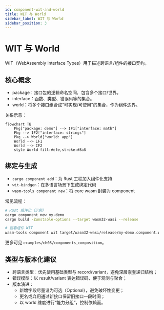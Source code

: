 ```yaml
---
id: component-wit-and-world
title: WIT 与 World
sidebar_label: WIT 与 World
sidebar_position: 3
---
```


# WIT 与 World

WIT（WebAssembly Interface Types）用于描述跨语言/组件的接口契约。

## 核心概念

- package：接口包的逻辑命名空间，包含多个接口/世界。
- interface：函数、类型、错误码等的集合。
- world：将多个接口组合成“可实现/可使用”的集合，作为组件边界。

关系示意：

```mermaid
flowchart TB
	Pkg["package: demo"] --> IF1["interface: math"]
	Pkg --> IF2["interface: strings"]
	Pkg --> World["world: app"]
	World --> IF1
	World --> IF2
	style World fill:#efe,stroke:#8a8
```

## 绑定与生成

- `cargo component add`：为 Rust 工程加入组件化支持
- `wit-bindgen`：在多语言场景下生成绑定代码
- `wasm-tools component new`：将 core wasm 封装为 component

常见流程：

```bash
# Rust 组件化（示例）
cargo component new my-demo
cargo build -Zunstable-options --target wasm32-wasi --release

# 查看组件 WIT
wasm-tools component wit target/wasm32-wasi/release/my-demo.component.wasm
```

更多可见 `examples/ch05/components_composition`。

## 类型与版本化建议

- 跨语言类型：优先使用基础类型与 record/variant，避免深层嵌套递归结构；
- 错误模型：以 result/variant 表达错误码，便于观测与聚合；
- 版本演进：
	- 新增字段尽量设为可选（Optional），避免破坏性变更；
	- 更名或弃用通过新接口保留旧接口一段时间；
	- 以 world 维度进行“能力分组”，控制依赖面。
